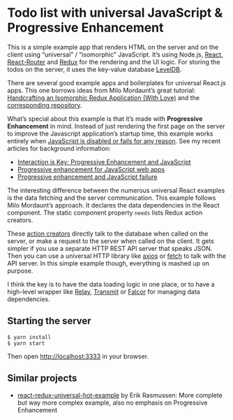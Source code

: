 # Todo list with universal JavaScript &amp; Progressive Enhancement

This is a simple example app that renders HTML on the server and on the client using “universal” / “isomorphic” JavaScript. It’s using Node.js, [React](https://facebook.github.io/react/), [React-Router](https://github.com/rackt/react-router) and [Redux](https://github.com/rackt/redux) for the rendering and the UI logic. For storing the todos on the server, it uses the key-value database [LevelDB](http://leveldb.org/).

There are several good example apps and boilerplates for universal React.js apps. This one borrows ideas from Milo Mordaunt’s great tutorial: [Handcrafting an Isomorphic Redux Application (With Love)](https://medium.com/front-end-developers/handcrafting-an-isomorphic-redux-application-with-love-40ada4468af4) and the [corresponding repository](https://github.com/bananaoomarang/isomorphic-redux).

What’s special about this example is that it’s made with **Progressive Enhancement** in mind. Instead of just rendering the first page on the server to improve the Javascript application’s startup time, this example works entirely when [JavaScript is disabled or fails for any reason](http://kryogenix.org/code/browser/everyonehasjs.html). See my recent articles for background information:

* [Interaction is Key: Progressive Enhancement and JavaScript](http://molily.de/interaction-is-key/)
* [Progressive enhancement for JavaScript web apps](http://molily.de/single-page-apps/)
* [Progressive enhancement and JavaScript failure](http://molily.de/javascript-failure/)

The interesting difference between the numerous universal React examples is the data fetching and the server communication. This example follows Milo Mordaunt’s approach. It declares the data dependencies in the React component. The static component property `needs` lists Redux action creators.

These [action creators](https://github.com/molily/universal-progressive-todos/blob/master/src/actions/todosActions.js) directly talk to the database when called on the server, or make a request to the server when called on the client. It gets simpler if you use a separate HTTP REST API server that speaks JSON. Then you can use a universal HTTP library like [axios](https://github.com/mzabriskie/axios) or [fetch](https://github.com/matthew-andrews/isomorphic-fetch) to talk with the API server. In this simple example though, everything is mashed up on purpose.

I think the key is to have the data loading logic in one place, or to have a high-level wrapper like [Relay](https://facebook.github.io/relay/), [Transmit](https://github.com/RickWong/react-transmit) or [Falcor](http://www.mattgreer.org/articles/server-side-react-and-falcor/) for managing data dependencies.

## Starting the server

```
$ yarn install
$ yarn start
```

Then open [http://localhost:3333](http://localhost:3333) in your browser.

## Similar projects

- [react-redux-universal-hot-example](https://github.com/erikras/react-redux-universal-hot-example) by Erik Rasmussen: More complete but way more complex example, also no emphasis on Progressive Enhancement

